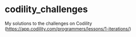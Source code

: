 # codility_challenges
My solutions to the challenges on Codility (https://app.codility.com/programmers/lessons/1-iterations/)



